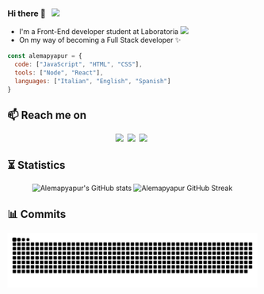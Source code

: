 ### Hi there 👋 &nbsp; ![](https://komarev.com/ghpvc/?username=your-github-alemapyapur&color=blueviolet)
<!--
**Alemapyapur/Alemapyapur** is a ✨ _special_ ✨ repository because its `README.md` (this file) appears on your GitHub profile.
-->

* I'm a Front-End developer student at Laboratoria <a href="https://github.com/laboratoria"><img src="https://avatars.githubusercontent.com/u/7280695?s=200&v=4" width="20px"></a>
* On my way of becoming a Full Stack developer ✨ 

```Javascript
const alemapyapur = {
  code: ["JavaScript", "HTML", "CSS"], 
  tools: ["Node", "React"],
  languages: ["Italian", "English", "Spanish"]
}
```  

<h2 align="left">📫 Reach me on</h2>
<p align="center">
  <a target="_blank"href="https://www.linkedin.com/in/pamela-rupay/"><img src="https://img.shields.io/badge/linkedin-%230077B5.svg?&style=for-the-badge&logo=linkedin&logoColor=white" /></a>&nbsp;
  <a target="_blank"href="https://twitter.com/alemapyapur"><img src="https://img.shields.io/badge/twitter-%231DA1F2.svg?&style=for-the-badge&logo=twitter&logoColor=white" /></a>&nbsp;
  <a href="mailto:pamela.rupay31@gmail.com?subject=Hello%20Pamela,%20From%20Github"><img src="https://img.shields.io/badge/gmail-%23D14836.svg?&style=for-the-badge&logo=gmail&logoColor=white" /></a>&nbsp;
</p>

<!-- <hr> -->
<h2 align="left">⏳ Statistics</h2>
<div align="center">
  
![Alemapyapur's GitHub stats](https://github-readme-stats.vercel.app/api?username=alemapyapur&count_private=true&show_icons=true&theme=midnight-purple) 
![Alemapyapur GitHub Streak](https://github-readme-streak-stats.herokuapp.com?user=alemapyapur&theme=midnight-purple&date_format=j%2Fn%5B%2FY%5D)

</div>
<h2  align="left">📊 Commits</h2>

![Snake Github](github-user-contribution.svg)
